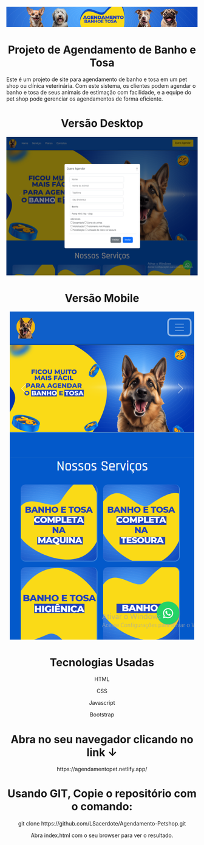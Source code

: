 <p align="center">
  <img src="img/1234.png">
</p>

<h1 align="center"> Projeto de Agendamento de Banho e Tosa</h1>
Este é um projeto de site para agendamento de banho e tosa em um pet shop ou clínica veterinária. Com este sistema, os clientes podem agendar o banho e tosa de seus animais de estimação com facilidade, e a equipe do pet shop pode gerenciar os agendamentos de forma eficiente.


<h1 align="center"> Versão Desktop </h1>

<p align="center">
  <img src="img/4.png">
</p>







<h1 align="center"> Versão Mobile </h1>
<p align="center">
  <img src="img/5.png">
</p>


<h1 align="center"> Tecnologias Usadas </h1>
<p align="center">
HTML
</p>
<p align="center">
CSS
</p>
<p align="center">
Javascript
</p>
<p align="center">
Bootstrap
</p>
 


<h1 align="center"> Abra no seu navegador clicando no link  ↓ </h1>
<p align="center">https://agendamentopet.netlify.app/</p>


<h1 align="center"> Usando GIT, Copie o repositório com o comando: </h1>
<p align="center">git clone https://github.com/LSacerdote/Agendamento-Petshop.git</p>
<p align="center">Abra index.html com o seu browser para ver o resultado.</p>
             
